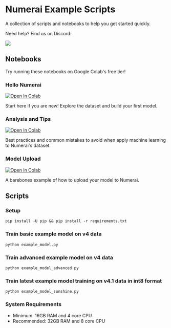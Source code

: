 # Numerai Example Scripts

A collection of scripts and notebooks to help you get started quickly. 

Need help? Find us on Discord:

[![](https://dcbadge.vercel.app/api/server/numerai)](https://discord.gg/numerai)


## Notebooks 

Try running these notebooks on Google Colab's free tier!

### Hello Numerai
<a target="_blank" href="https://colab.research.google.com/github/numerai/example-scripts/blob/master/hello_numerai.ipynb">
  <img src="https://colab.research.google.com/assets/colab-badge.svg" alt="Open In Colab"/>
</a>

Start here if you are new! Explore the dataset and build your first model. 
 
### Analysis and Tips
<a target="_blank" href="https://colab.research.google.com/github/numerai/example-scripts/blob/master/analysis_and_tips.ipynb">
  <img src="https://colab.research.google.com/assets/colab-badge.svg" alt="Open In Colab"/>
</a>

Best practices and common mistakes to avoid when apply machine learning to Numerai's dataset.

### Model Upload
<a target="_blank" href="https://colab.research.google.com/github/numerai/example-scripts/blob/master/model_upload.ipynb">
  <img src="https://colab.research.google.com/assets/colab-badge.svg" alt="Open In Colab"/>
</a>

A barebones example of how to upload your model to Numerai.


## Scripts
### Setup
```
pip install -U pip && pip install -r requirements.txt
```

### Train basic example model on v4 data
```
python example_model.py
```

### Train advanced example model on v4 data 
```
python example_model_advanced.py
```

### Train latest example model training on v4.1 data in int8 format 
```
python example_model_sunshine.py
```

### System Requirements
- Minimum: 16GB RAM and 4 core CPU
- Recommended: 32GB RAM and 8 core CPU